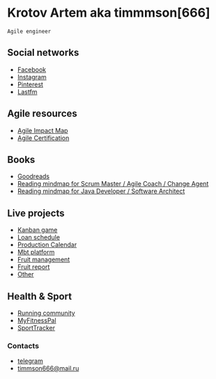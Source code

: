 # Krotov Artem aka timmmson[666]
```
Agile engineer
```

## Social networks
* [Facebook](https://facebook.com/artem.v.krotov) 
* [Instagram](https://www.instagram.com/timmson666/)
* [Pinterest](https://www.pinterest.ru/timmson666/)
* [Lastfm](https://www.last.fm/user/timmson666)

## Agile resources
* [Agile Impact Map](./agile-impact-map/)
* [Agile Certification](./agile-certification/)

## Books 
* [Goodreads](https://www.goodreads.com/user/show/52529213-timmson)
* [Reading mindmap for Scrum Master / Agile Coach / Change Agent](https://mind42.com/mindmap/61f78e6f-aab2-4b2f-8673-88d765a86deb)
* [Reading mindmap for Java Developer / Software Architect](https://mind42.com/mindmap/91accf00-59e3-45ea-a528-d272b7f3fec6)

## Live projects
* [Kanban game](./kanban-game/)
* [Loan schedule](./loan-schedule.js/)
* [Production Calendar](./prod-cal/)
* [Mbt platform](./mbt-platform/)
* [Fruit management](./fruit-management/)
* [Fruit report](./fruit-report/)
* [Other](https://www.github.com/timmson/)

## Health & Sport
* [Running community](./running)
* [MyFitnessPal](https://www.myfitnesspal.com/ru/profile/timmson666)
* [SportTracker](https://www.sports-tracker.com/view_profile/timmson666)

### Contacts
* [telegram](https://t.me/timmson)
* [timmson666@mail.ru](mailto:timmson666@mail.ru)
